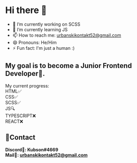 # Hi there 👋

- 🔭 I’m currently working on SCSS
- 🌱 I’m currently learning JS
- 📫 How to reach me: urbanskikontakt52@gmail.com
- 😄 Pronouns: He/Him
- ⚡ Fun fact: I'm just a human :)

## My goal is to become a Junior Frontend Developer💼.
My current progress:
<br>
HTML✅
<br>
CSS✅
<br>
SCSS✅
<br>
JS🔍
<br>
TYPESCRIPT❌
<br>
REACT❌

## 🎇Contact

**Discord🏹: Kubson#4669**
<br>
**Mail📩: urbanskikontakt52@gmail.com**
